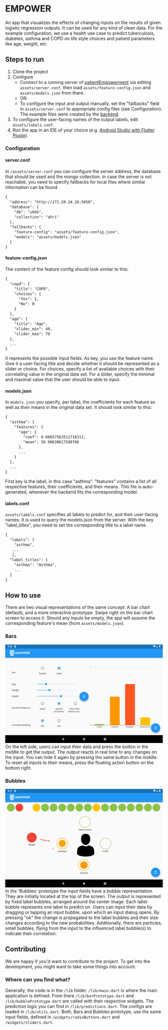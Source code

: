 # EMPOWER

An app that visualizes the effects of changing inputs on the results of given logistic regression outputs.
It can be used for any kind of clean data. For the example configuration, we use a health use case to predict tuberculosis, diabetes, asthma and COPD on life style choices and patient parameters like age, weight, etc.

## Steps to run
1. Clone the project
2. Configure
    * Connect to a running server of [patientEmpowerment](https://github.com/patientempowerment/patientEmpowerment) via editing `assets/server.conf`, then load `assets/feature-config.json` and `assets/models.json` from there. 
    * OR:
    * To configure the input and output manually, set the "fallbacks" field in `assets/server.conf` to appropriate config files (see Configuration).
The example files were created by the [backend](https://github.com/KBorchar/patientEmpowerment).
3. To configure the user-facing names of the output labels, edit `assets/labels.conf`.
4. Run the app in an IDE of your choice (e.g. [Android Studio with Flutter Plugin](https://androiddvlpr.com/flutter-android-studio/)).

### Configuration
#### server.conf
In `/assets/server.conf` you can configure the server address, the database that should be used and the mongo collection. In case the server is not reachable, you need to specify fallbacks for local files where similar information can be found.
```
{
  "address": "http://172.20.24.28:5050",
  "database": {
    "db": "ukbb",
    "collection": "ahri"
  },
  "fallbacks": {
    "feature-config": "assets/feature-config.json",
    "models": "assets/models.json"
  }
}
```

#### feature-config.json
The content of the feature config should look similar to this:
```
{
  "copd": {
    "title": "COPD",
    "choices": {
      "Yes": 1,
      "No": 0
    }
  },
  "age": {
    "title": "Age",
    "slider_min": 40,
    "slider_max": 70
  },
  ...
}
```
It represents the possible input fields.
As key, you use the feature name. Give it a user-facing title and decide whether it should be represented as a slider or choice. For choices, specify a list of available choices with their correlating value in the original data set. For a slider, specify the minimal and maximal value that the user should be able to input.

#### models.json
In `models.json` you specify, per label, the coefficients for each feature as well as their means in the original data set. It should look similar to this:
```
{
  "asthma": {
    "features": {
      "age": {
        "coef": 0.08657563511716311, 
        "mean": 56.90638617580766
      },
      ...
    }
  },
  ...
}
```
First key is the label, in this case "asthma". "features" contains a list of all respective features, their coefficients, and their means.  This file is auto-generated, whenever the backend fits the corresponding model.

#### labels.conf
`assets/labels.conf` specifies all labels to predict for, and their user-facing names. It is used to query the models.json from the server.
With the key "label_titles", you need to set the corresponding title to a label name.

```
{
  "labels": [
  	"asthma",
   ...
   ],
  "label_titles": {
    "asthma": "Asthma",
    ...
  }
}
```


## How to use
There are two visual representations of the same concept: A bar chart (default), and a more interactive prototype. Swipe right on the bar chart screen to access it.
Should any inputs be empty, the app will assume the corresponding feature's mean (from `assets/models.json`).

### Bars
![Alt text](/assets/bars_prototype.png "Bars Prototype")
On the left side, users can input their data and press the button in the middle to get the output. The output reacts in real time to any changes on the input. You can hide it again by pressing the same button in the middle. To reset all inputs to their means, press the floating action button on the bottom right.

### Bubbles
![Alt text](/assets/bubbles_prototype.png "Bubbles Prototype")
In the 'Bubbles' prototype the input fields have a bubble representation. They are initially located at the top of the screen. The output is represented by fixed label bubbles, arranged around the center image. Each label bubble represents one label to predict on. Users can input their data by dragging or tapping an input bubble, upon which an input dialog opens. By pressing "ok" the change is propagated to the label bubbles and their size changes according to the new probabilities. Additionally, there are particles, small bubbles, flying from the input to the influenced label bubble(s) to indicate their correlation.


## Contributing
We are happy if you'd want to contribute to the project. To get into the development, you might want to take some things into account.

### Where can you find what?
Generally, the code is in the `/lib` folder. `/lib/main.dart` is where the main application is defined. From there `/lib/barPrototype.dart` and `/lib/bubblePrototype.dart` are called with their respective widgets.
The prediction logic you can find in `/lib/predictions.dart`. The configs are loaded in `/lib/utils.dart`.
Both, Bars and Bubbles prototype, use the same input fields, defined in `/widgets/radioButtons.dart` and `/widgets/sliders.dart`.

